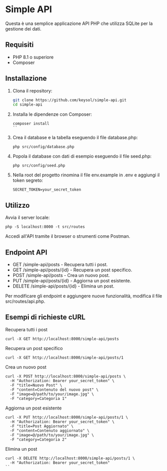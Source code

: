 # Simple API

Questa è una semplice applicazione API PHP che utilizza SQLite per la gestione dei dati.

## Requisiti

- PHP 8.1 o superiore
- Composer

## Installazione

1. Clona il repository:
   ```sh
   git clone https://github.com/keysol/simple-api.git
   cd simple-api
   ```
2. Installa le dipendenze con Composer:
   ```
   composer install
   ``
3. Crea il database e la tabella eseguendo il file database.php:
   ```
   php src/config/database.php
   ```
4. Popola il database con dati di esempio eseguendo il file seed.php:
   ```
   php src/config/seed.php
   ```
5. Nella root del progetto rinomina il file env.example in .env  e aggiungi il token segreto:
   ```
   SECRET_TOKEN=your_secret_token
   ```


## Utilizzo
Avvia il server locale:
```
php -S localhost:8000 -t src/routes
```
Accedi all'API tramite il browser o strumenti come Postman.


## Endpoint API

- GET /simple-api/posts - Recupera tutti i post.
- GET /simple-api/posts/{id} - Recupera un post specifico.
- POST /simple-api/posts - Crea un nuovo post.
- PUT /simple-api/posts/{id} - Aggiorna un post esistente.
- DELETE /simple-api/posts/{id} - Elimina un post.

Per modificare gli endpoint e aggiungere nuove funzionalità, modifica il file src/routes/api.php.

## Esempi di richieste cURL
Recupera tutti i post

```
curl -X GET http://localhost:8000/simple-api/posts
```
Recupera un post specifico
```
curl -X GET http://localhost:8000/simple-api/posts/1
```
Crea un nuovo post
```
curl -X POST http://localhost:8000/simple-api/posts \
  -H "Authorization: Bearer your_secret_token" \
  -F "title=Nuovo Post" \
  -F "content=Contenuto del nuovo post" \
  -F "image=@/path/to/your/image.jpg" \
  -F "category=Categoria 1"
```
Aggiorna un post esistente
```
curl -X PUT http://localhost:8000/simple-api/posts/1 \
  -H "Authorization: Bearer your_secret_token" \
  -F "title=Post Aggiornato" \
  -F "content=Contenuto aggiornato" \
  -F "image=@/path/to/your/image.jpg" \
  -F "category=Categoria 2"
```
Elimina un post
```
curl -X DELETE http://localhost:8000/simple-api/posts/1 \
  -H "Authorization: Bearer your_secret_token"
``
```


